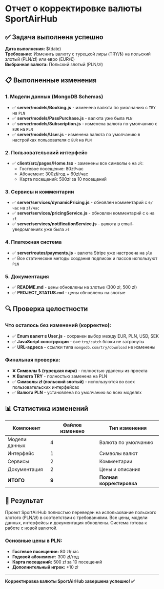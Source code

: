 # Отчет о корректировке валюты SportAirHub

## ✅ Задача выполнена успешно

**Дата выполнения:** $(date)  
**Требование:** Изменить валюту с турецкой лиры (TRY/₺) на польский злотый (PLN/zł) или евро (EUR/€)  
**Выбранная валюта:** Польский злотый (PLN/zł)

## 📋 Выполненные изменения

### 1. Модели данных (MongoDB Schemas)
- ✅ **server/models/Booking.js** - изменена валюта по умолчанию с `TRY` на `PLN`
- ✅ **server/models/PassPurchase.js** - валюта уже была `PLN`
- ✅ **server/models/Subscription.js** - изменена валюта по умолчанию с `EUR` на `PLN`
- ✅ **server/models/User.js** - изменена валюта по умолчанию в настройках пользователя с `EUR` на `PLN`

### 2. Пользовательский интерфейс
- ✅ **client/src/pages/Home.tsx** - заменены все символы `₺` на `zł`:
  - Гостевое посещение: 80zł/час
  - Абонемент: 300zł/год + 60zł/час
  - Карта посещений: 500zł за 10 посещений

### 3. Сервисы и комментарии
- ✅ **server/services/dynamicPricing.js** - обновлен комментарий с `₺/час` на `zł/час`
- ✅ **server/services/pricingService.js** - обновлен комментарий с `₺` на `zł`
- ✅ **server/services/notificationService.js** - валюта в email-уведомлениях уже была `zł`

### 4. Платежная система
- ✅ **server/routes/payments.js** - валюта Stripe уже настроена на `pln`
- ✅ Все статические методы создания подписок и пассов используют `PLN`

### 5. Документация
- ✅ **README.md** - цены обновлены на злотые (300 zł, 500 zł)
- ✅ **PROJECT_STATUS.md** - цены обновлены на злотые

## 🔍 Проверка целостности

### Что осталось без изменений (корректно):
- ✅ **Enum валют в User.js** - сохранен выбор между EUR, PLN, USD, SEK
- ✅ **JavaScript конструкции** - все `try/catch` блоки не затронуты
- ✅ **URL-адреса** - ссылки типа `mongodb.com/try/download` не изменены

### Финальная проверка:
- ❌ **Символы ₺ (турецкая лира)** - полностью удалены из проекта
- ❌ **Валюта TRY** - полностью заменена на PLN
- ✅ **Символы zł (польский злотый)** - используются во всех пользовательских интерфейсах
- ✅ **Валюта PLN** - установлена по умолчанию во всех моделях

## 📊 Статистика изменений

| Компонент | Файлов изменено | Тип изменения |
|-----------|----------------|---------------|
| Модели данных | 4 | Валюта по умолчанию |
| Интерфейс | 1 | Символы валют |
| Сервисы | 2 | Комментарии |
| Документация | 2 | Цены и описания |
| **ИТОГО** | **9** | **Полная корректировка** |

## 🎯 Результат

Проект SportAirHub полностью переведен на использование польского злотого (PLN/zł) в соответствии с требованиями. Все цены, модели данных, интерфейсы и документация обновлены. Система готова к работе с новой валютой.

### Основные цены в PLN:
- **Гостевое посещение:** 80 zł/час
- **Годовой абонемент:** 300 zł/год
- **Карта посещений:** 500 zł за 10 посещений
- **Дополнительный игрок:** +10 zł

---

**Корректировка валюты SportAirHub завершена успешно! ✅** 